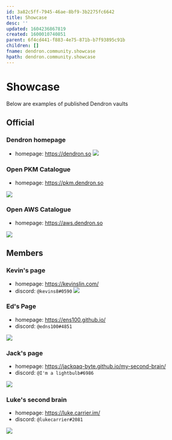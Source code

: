 ```yaml
---
id: 3a82c5ff-7945-46ae-8bf9-3b2275fc6642
title: Showcase
desc: ''
updated: 1604236867819
created: 1600010740851
parent: 6f4cd441-f883-4e75-871b-b7f93895c91b
children: []
fname: dendron.community.showcase
hpath: dendron.community.showcase
---
```

# Showcase

Below are examples of published Dendron vaults

## Official

### Dendron homepage

- homepage: <https://dendron.so>
  ![](/assets/images/2020-09-13-09-05-45.png)

### Open PKM Catalogue

- homepage: <https://pkm.dendron.so>

![](https://foundation-prod-assetspublic53c57cce-8cpvgjldwysl.s3-us-west-2.amazonaws.com/assets/images/showcase.pkm.jpg)

### Open AWS Catalogue

- homepage: <https://aws.dendron.so>

![](https://foundation-prod-assetspublic53c57cce-8cpvgjldwysl.s3-us-west-2.amazonaws.com/assets/images/showcase.aws.jpg)

## Members

### Kevin's page

- homepage: <https://kevinslin.com/>
- discord: `@kevins8#0590`
  ![](/assets/images/2020-09-13-08-45-00.png)

### Ed's Page

- homepage: <https://ens100.github.io/>
- discord: `@edns100#4851`

![](/assets/images/2020-09-13-09-04-36.png)

### Jack's page

- homepage: <https://jackqaq-byte.github.io/my-second-brain/>
- discord: `@I'm a lightbulb#6986`

![](/assets/images/2020-09-13-09-01-48.png)

### Luke's second brain

- homepage: <https://luke.carrier.im/>
- discord: `@lukecarrier#2081`

![](/assets/images/2020-09-27-20-50-54.png)

